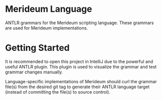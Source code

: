 # Merideum Language

ANTLR grammars for the Merideum scripting language. These grammars are used for Merideum implementations.

# Getting Started

It is recommended to open this project in IntelliJ due to the powerful and useful ANTLR plugin.
This plugin is used to visualize the grammar and test grammar changes manually.

Language-specific implementations of Merideum should curl the grammar file(s) from the desired git tag to generate their ANTLR language target (instead of committing the file(s) to source control).
